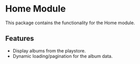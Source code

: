 # Home Module

This package contains the functionality for the Home module.

## Features
- Display albums from the playstore.
- Dynamic loading/pagination for the album data.
